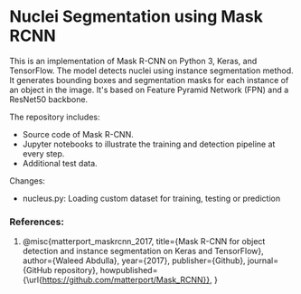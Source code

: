 # Nuclei Segmentation using Mask RCNN
This is an implementation of Mask R-CNN on Python 3, Keras, and TensorFlow. The model detects nuclei using instance segmentation method. It generates bounding boxes and segmentation masks for each instance of an object in the image. It's based on Feature Pyramid Network (FPN) and a ResNet50 backbone.

The repository includes:

- Source code of Mask R-CNN.
- Jupyter notebooks to illustrate the training and detection pipeline at every step.
- Additional test data.

Changes:

- nucleus.py: Loading custom dataset for training, testing or prediction

### References:
1. @misc{matterport_maskrcnn_2017,
  title={Mask R-CNN for object detection and instance segmentation on Keras and TensorFlow},
  author={Waleed Abdulla},
  year={2017},
  publisher={Github},
  journal={GitHub repository},
  howpublished={\url{https://github.com/matterport/Mask_RCNN}},
}